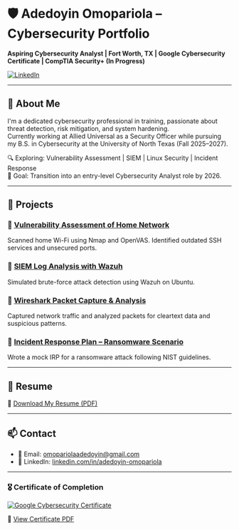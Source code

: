 # 🛡️ Adedoyin Omopariola – Cybersecurity Portfolio

**Aspiring Cybersecurity Analyst | Fort Worth, TX | Google Cybersecurity Certificate | CompTIA Security+ (In Progress)**

[![LinkedIn](https://img.shields.io/badge/LinkedIn-Adedoyin_Omopariola-blue?logo=linkedin)](https://www.linkedin.com/in/adedoyin-omopariola)


---

## 📘 About Me

I'm a dedicated cybersecurity professional in training, passionate about threat detection, risk mitigation, and system hardening.  
Currently working at Allied Universal as a Security Officer while pursuing my B.S. in Cybersecurity at the University of North Texas (Fall 2025–2027).

🔍 Exploring: Vulnerability Assessment | SIEM | Linux Security | Incident Response  
🎯 Goal: Transition into an entry-level Cybersecurity Analyst role by 2026.

---

## 💼 Projects

### 🔎 [Vulnerability Assessment of Home Network](./Vulnerability-Assessment)
Scanned home Wi-Fi using Nmap and OpenVAS. Identified outdated SSH services and unsecured ports.

### 🧠 [SIEM Log Analysis with Wazuh](./SIEM-Log-Analysis)
Simulated brute-force attack detection using Wazuh on Ubuntu.

### 📡 [Wireshark Packet Capture & Analysis](./Wireshark-Packet-Capture)
Captured network traffic and analyzed packets for cleartext data and suspicious patterns.

### 📝 [Incident Response Plan – Ransomware Scenario](./Incident-Response-Plan)
Wrote a mock IRP for a ransomware attack following NIST guidelines.

---

## 📄 Resume
📎 [Download My Resume (PDF)](your-link-here)

---

## 📫 Contact

- 📧 Email: omopariolaadedoyin@gmail.com
- 🔗 LinkedIn: [linkedin.com/in/adedoyin-omopariola](your-link-here)

---

### 🎖️ Certificate of Completion

[![Google Cybersecurity Certificate](./Google-Cybersecurity-Certificate/badge.png)](https://www.credly.com/your-certificate-link)

📜 [View Certificate PDF](./Google-Cybersecurity-Certificate/Certificate.pdf)


